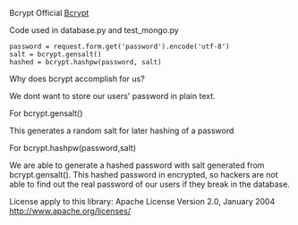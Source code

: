 Bcrypt Official [Bcrypt](https://github.com/pyca/bcrypt)

Code used in database.py and test_mongo.py
```
password = request.form.get('password').encode('utf-8')
salt = bcrypt.gensalt()
hashed = bcrypt.hashpw(password, salt)
```
Why does bcrypt accomplish for us?

We dont want to store our users' password in plain text.

For bcrypt.gensalt()

This generates a random salt for later hashing of a password

For bcrypt.hashpw(password,salt)

We are able to generate a hashed password with salt
generated from bcrypt.gensalt(). This hashed password in
encrypted, so hackers are not able to find out the real 
password of our users if they break in the database.

License apply to this library:
Apache License
Version 2.0, January 2004
http://www.apache.org/licenses/